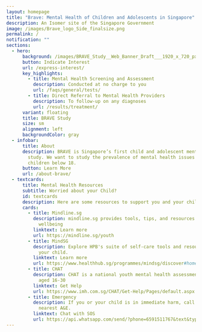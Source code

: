```yaml
---
layout: homepage
title: "Brave: Mental Health of Children and Adolescents in Singapore"
description: An Isomer site of the Singapore Government
image: /images/Brave_logo_Side_finalsize.png
permalink: /
notification: ""
sections:
  - hero:
      background: /images/BRAVE_Study__Web_Banner_Draft___1920_x_720_px___2_.png
      button: Indicate Interest
      url: /express-interest/
      key_highlights:
        - title: Mental Health Screening and Assessment
          description: Conducted at no charge to you
          url: /faqs/general/tests/
        - title: Direct Referral to Mental Health Providers
          description: To follow-up on any diagnoses
          url: /results/treatment/
      variant: floating
      title: BRAVE Study
      size: sm
      alignment: left
      backgroundColor: gray
  - infobar:
      title: About
      description: BRAVE is Singapore’s first child and adolescent mental health
        study. We want to study the prevalence of mental health issues in
        children below 18.
      button: Learn More
      url: /about-brave/
  - textcards:
      title: Mental Health Resources
      subtitle: Worried about your Child?
      id: textcards
      description: Here are some resources to support you and your child
      cards:
        - title: Mindline.sg
          description: mindline.sg provides tools, tips, and resources to manage one's
            wellbeing
          linktext: Learn more
          url: https://mindline.sg/youth
        - title: MindSG
          description: Explore HPB's suite of self-care tools and resources for you and
            your child.
          linktext: Learn more
          url: https://www.healthhub.sg/programmes/mindsg/discover#home
        - title: CHAT
          description: CHAT is a national youth mental health assessment service for youth
            aged 16-30
          linktext: Get Help
          url: https://www.imh.com.sg/CHAT/Get-Help/Pages/default.aspx
        - title: Emergency
          description: If you or your child is in immediate harm, call 995 or go to the
            nearest A&E.
          linktext: Chat with SOS
          url: https://api.whatsapp.com/send/?phone=6591511767&text&type=phone_number&app_absent=0
---
```


